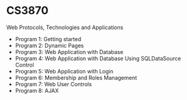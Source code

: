 # CS3870
Web Protocols, Technologies and Applications 

* Program 1: Getting started
* Program 2: Dynamic Pages
* Program 3: Web Application with Database
* Program 4: Web Application with Database Using SQLDataSource Control
* Program 5: Web Application with Login 
* Program 6: Membership and Roles Management 
* Program 7: Web User Controls
* Program 8: AJAX
